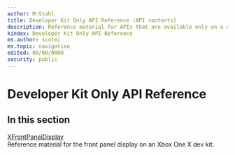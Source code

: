```yaml
---
author: M-Stahl
title: Developer Kit Only API Reference (API contents)
description: Reference material for APIs that are available only on a development console.
kindex: Developer Kit Only API Reference
ms.author: scotmi
ms.topic: navigation
edited: 00/00/0000
security: public
---
```


# Developer Kit Only API Reference

  
## In this section  
  
[XFrontPanelDisplay](xfrontpaneldisplay/xfrontpaneldisplay_members.md)  
Reference material for the front panel display on an Xbox One X dev kit.  
  
